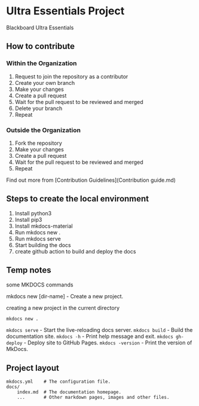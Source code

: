 # Ultra Essentials Project
Blackboard Ultra Essentials

## How to contribute

### Within the Organization

1. Request to join the repository as a contributor
2. Create your own branch
3. Make your changes
4. Create a pull request
5. Wait for the pull request to be reviewed and merged
6. Delete your branch
7. Repeat

### Outside the Organization

1. Fork the repository
2. Make your changes
3. Create a pull request
4. Wait for the pull request to be reviewed and merged
5. Repeat

Find out more from [Contribution Guidelines](Contribution guide.md)



## Steps to create the local environment

1. Install python3
2. Install pip3
3. Install mkdocs-material
4. Run mkdocs new .
5. Run mkdocs serve
6. Start building the docs
7. create github action to build and deploy the docs

## Temp notes

some MKDOCS commands

mkdocs new [dir-name] - Create a new project.

creating a new project in the current directory
```bash
mkdocs new .
```

`mkdocs serve` - Start the live-reloading docs server.
`mkdocs build` - Build the documentation site.
`mkdocs -h` - Print help message and exit.
`mkdocs gh-deploy` - Deploy site to GitHub Pages.
`mkdocs -version` - Print the version of MkDocs.

## Project layout

    mkdocs.yml    # The configuration file.
    docs/
        index.md  # The documentation homepage.
        ...       # Other markdown pages, images and other files.

